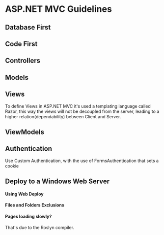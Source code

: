 # ASP.NET MVC Guidelines #

## Database First ##

## Code First ##

## Controllers ##

## Models ##

## Views ##
To define Views in ASP.NET MVC it's used a templating language called Razor, this way the views will not be decoupled from the server, leading to a higher relation(dependability) between Client and Server.

## ViewModels ##

## Authentication ##
Use Custom Authentication, with the use of FormsAuthentication that sets a cookie

## Deploy to a Windows Web Server ##

#### Using Web Deploy ####

#### Files and Folders Exclusions ####

#### Pages loading slowly? ####
That's due to the Roslyn compiler.
